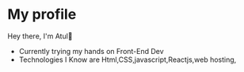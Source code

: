 # My profile
 Hey there, I'm Atul👋

 * Currently trying my hands on Front-End Dev
* Technologies I Know are Html,CSS,javascript,Reactjs,web hosting,
